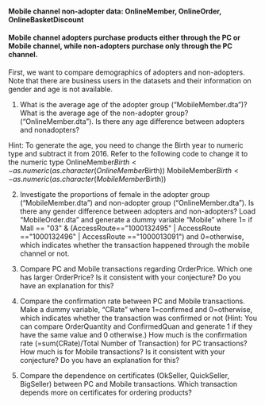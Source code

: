 #### Mobile channel non-adopter data: OnlineMember, OnlineOrder, OnlineBasketDiscount 
#### Mobile channel adopters purchase products either through the PC or Mobile channel, while non-adopters purchase only through the PC channel. 
First, we want to compare demographics of adopters and non-adopters. Note that there are business users in the datasets and their information on gender and age is not available. 
1) What is the average age of the adopter group (“MobileMember.dta”)? What is the average age of the non-adopter group? (“OnlineMember.dta”). Is there any age difference between adopters and nonadopters? 

Hint: To generate the age, you need to change the Birth year to numeric type and subtract it from 2016. Refer to the following code to change it to the numeric type 
OnlineMember$Birth<-as.numeric(as.character(OnlineMember$Birth)) 
MobileMember$Birth<-as.numeric(as.character(MobileMember$Birth)) 

2) Investigate the proportions of female in the adopter group (“MobileMember.dta”) and non-adopter group (“OnlineMember.dta”). Is there any gender difference between adopters and non-adopters? 
Load “MobileOrder.dta” and generate a dummy variable “Mobile” where 1= if Mall == "03" &  (AccessRoute=="1000132495" | AccessRoute =="1000132496" |  AccessRoute =="1000013091") and 0=otherwise, which indicates whether the transaction happened through the mobile channel or not. 

3) Compare PC and Mobile transactions regarding OrderPrice. Which one has larger OrderPrice? Is it consistent with your conjecture? Do you have an explanation for this? 

4) Compare the confirmation rate between PC and Mobile transactions. Make a dummy variable, “CRate” where 1=confirmed and 0=otherwise, which indicates whether the transaction was confirmed or not (Hint: You can compare OrderQuantity and ConfirmedQuan and generate 1 if they have the same value and 0 otherwise.) How much is the confirmation rate (=sum(CRate)/Total Number of Transaction) for PC transactions? How much is for Mobile transactions?  Is it consistent with your conjecture? Do you have an explanation for this? 

5) Compare the dependence on certificates (OkSeller, QuickSeller, BigSeller) between PC and Mobile transactions. Which transaction depends more on certificates for ordering products? 
